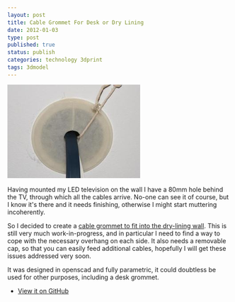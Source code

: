 ```yaml
--- 
layout: post 
title: Cable Grommet For Desk or Dry Lining
date: 2012-01-03
type: post 
published: true 
status: publish
categories: technology 3dprint
tags: 3dmodel
---
```


[![grommet](/assets/grommet_300.jpg)](/assets/grommet.jpg)

Having mounted my LED television on the wall I have a 80mm hole behind
the TV, through which all the cables arrive. No-one can see it of
course, but I know it's there and it needs finishing, otherwise I might
start muttering incoherently.

So I decided to create a [cable grommet to fit into the dry-lining wall][grommet].
This is still very much work-in-progress, and in particular I need to
find a way to cope with the necessary overhang on each side. It also
needs a removable cap, so that you can easily feed additional cables,
hopefully I will get these issues addressed very soon.

It was designed in openscad and fully parametric, it could doubtless be
used for other purposes, including a desk grommet.

   * [View it on GitHub][grommet]

[grommet]: https://github.com/chrisjrob/grommet/blob/master/cable-grommet-cap.stl
